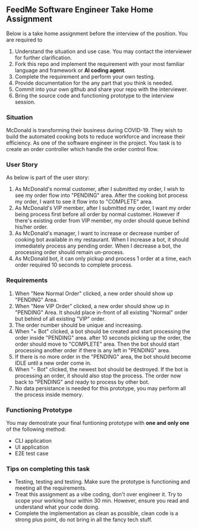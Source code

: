 ## FeedMe Software Engineer Take Home Assignment

Below is a take home assignment before the interview of the position. You are required to

1. Understand the situation and use case. You may contact the interviewer for further clarification.
2. Fork this repo and implement the requirement with your most familiar language and framework or **AI coding agent**.
3. Complete the requirement and perform your own testing.
4. Provide documentation for the any part that you think is needed.
5. Commit into your own github and share your repo with the interviewer.
6. Bring the source code and functioning prototype to the interview session.

### Situation

McDonald is transforming their business during COVID-19. They wish to build the automated cooking bots to reduce workforce and increase their efficiency. As one of the software engineer in the project. You task is to create an order controller which handle the order control flow.

### User Story

As below is part of the user story:

1. As McDonald's normal customer, after I submitted my order, I wish to see my order flow into "PENDING" area. After the cooking bot process my order, I want to see it flow into to "COMPLETE" area.
2. As McDonald's VIP member, after I submitted my order, I want my order being process first before all order by normal customer. However if there's existing order from VIP member, my order should queue behind his/her order.
3. As McDonald's manager, I want to increase or decrease number of cooking bot available in my restaurant. When I increase a bot, it should immediately process any pending order. When I decrease a bot, the processing order should remain un-process.
4. As McDonald bot, it can only pickup and process 1 order at a time, each order required 10 seconds to complete process.

### Requirements

1. When "New Normal Order" clicked, a new order should show up "PENDING" Area.
2. When "New VIP Order" clicked, a new order should show up in "PENDING" Area. It should place in-front of all existing "Normal" order but behind of all existing "VIP" order.
3. The order number should be unique and increasing.
4. When "+ Bot" clicked, a bot should be created and start processing the order inside "PENDING" area. after 10 seconds picking up the order, the order should move to "COMPLETE" area. Then the bot should start processing another order if there is any left in "PENDING" area.
5. If there is no more order in the "PENDING" area, the bot should become IDLE until a new order come in.
6. When "- Bot" clicked, the newest bot should be destroyed. If the bot is processing an order, it should also stop the process. The order now back to "PENDING" and ready to process by other bot.
7. No data persistance is needed for this prototype, you may perform all the process inside memory.

### Functioning Prototype

You may demostrate your final funtioning prototype with **one and only one** of the following method:

- CLI application
- UI application
- E2E test case

### Tips on completing this task

- Testing, testing and testing. Make sure the prototype is functioning and meeting all the requirements.
- Treat this assignment as a vibe coding, don't over engineer it. Try to scope your working hour within 30 min. However, ensure you read and understand what your code doing.
- Complete the implementation as clean as possible, clean code is a strong plus point, do not bring in all the fancy tech stuff.
